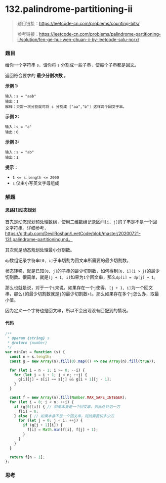 # 132.palindrome-partitioning-ii

> 题目链接：https://leetcode-cn.com/problems/counting-bits/
>
> 参考链接：https://leetcode-cn.com/problems/palindrome-partitioning-ii/solution/fen-ge-hui-wen-chuan-ii-by-leetcode-solu-norx/

### 题目

给你一个字符串 `s`，请你将 `s` 分割成一些子串，使每个子串都是回文。

返回符合要求的 **最少分割次数** 。

**示例  1:**

```
输入：s = "aab"
输出：1
解释：只需一次分割就可将 s 分割成 ["aa","b"] 这样两个回文子串。
```

**示例  2:**

```
输入：s = "a"
输出：0
```

**示例  3:**

```
输入：s = "ab"
输出：1
```

**提示：**

- `1 <= s.length <= 2000`
- `s` 仅由小写英文字母组成



### 解题

#### 思路[1]动态规划

首先是动态规划预处理数组，使用二维数组记录区间`[i, j]`的子串是不是一个回文字符串。详细参考，https://github.com/DevilRoshan/LeetCode/blob/master/20200721-131.palindrome-partitioning.md。

其次就是动态规划处理最小分割数。

`dp`数组记录字符串`[0, i]`子串切割为回文串所需要的最少切割数。

状态转移，就是已知`[0, j]`的子串的最少切割数，如何得到`[0, i](i > j)`的最少切割数。很简单，就是`[j + 1, i]`如果为`1`个回文串，那么`dp[i] = dp[j] + 1`。

那么也就是说，对于一个`i`来说，如果存在一个`j`使得，`[j + 1, i]`为一个回文串，那么`i`的最少切割数就是`j`的最少切割数`+1`。那么如果存在多个`j`怎么办，取最小值。

因为定义一个字符也是回文串，所以不会出现没有匹配到的情况。

#### 代码

```javascript
/**
 * @param {string} s
 * @return {number}
 */
var minCut = function (s) {
  const n = s.length;
  const g = new Array(n).fill(0).map(() => new Array(n).fill(true));

  for (let i = n - 1; i >= 0; --i) {
    for (let j = i + 1; j < n; ++j) {
      g[i][j] = s[i] == s[j] && g[i + 1][j - 1];
    }
  }

  const f = new Array(n).fill(Number.MAX_SAFE_INTEGER);
  for (let i = 0; i < n; ++i) {
    if (g[0][i]) { // 如果本身是一个回文串，则此处只切一刀
      f[i] = 0;
    } else { // 如果本身不是一个回文串，则找需要切多少刀
      for (let j = 0; j < i; ++j) {
        if (g[j + 1][i]) {
          f[i] = Math.min(f[i], f[j] + 1);
        }
      }
    }
  }

  return f[n - 1];
};
```



### 思考